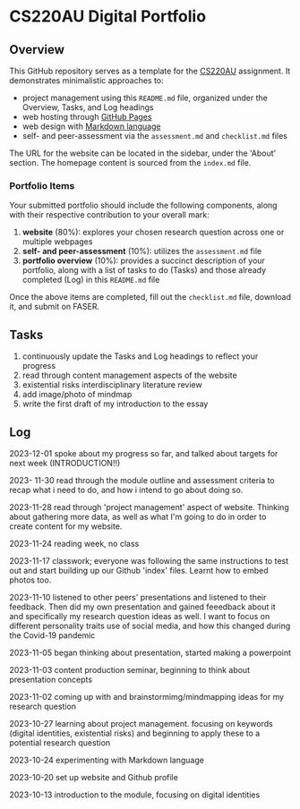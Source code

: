 # CS220AU Digital Portfolio

## Overview
This GitHub repository serves as a template for the [CS220AU](https://navigatingthedigitalworld.com/docs/cs220au) assignment. It demonstrates minimalistic approaches to:

- project management using this `README.md` file, organized under the Overview, Tasks, and Log headings
- web hosting through [GitHub Pages](https://pages.github.com/)
- web design with [Markdown language](https://guides.github.com/features/mastering-markdown/)
- self- and peer-assessment via the `assessment.md` and `checklist.md` files

The URL for the website can be located in the sidebar, under the 'About' section. The homepage content is sourced from the `index.md` file.

### Portfolio Items
Your submitted portfolio should include the following components, along with their respective contribution to your overall mark:

1. **website** (80%): explores your chosen research question across one or multiple webpages
2. **self- and peer-assessment** (10%): utilizes the `assessment.md` file
3. **portfolio overview** (10%): provides a succinct description of your portfolio, along with a list of tasks to do (Tasks) and those already completed (Log) in this `README.md` file

Once the above items are completed, fill out the `checklist.md` file, download it, and submit on FASER.


## Tasks
1. continuously update the Tasks and Log headings to reflect your progress
2. read through content management aspects of the website
3. existential risks interdisciplinary literature review
4. add image/photo of mindmap
5. write the first draft of my introduction to the essay


## Log
2023-12-01 spoke about my progress so far, and talked about targets for next week (INTRODUCTION!!)

2023- 11-30 read through the module outline and assessment criteria to recap what i need to do, and how i intend to go about doing so. 

2023-11-28 read through 'project management' aspect of website. Thinking about gathering more data, as well as what I'm going to do in order to create content for my website. 

2023-11-24 reading week, no class

2023-11-17 classwork; everyone was following the same instructions to test out and start building up our Github 'index' files. Learnt how to embed photos too.

2023-11-10 listened to other peers' presentations and listened to their feedback. Then did my own presentation and gained feeedback about it and specifically my research question ideas as well. I want to focus on different personality traits use of social media, and how this changed during the Covid-19 pandemic

2023-11-05 began thinking about presentation, started making a powerpoint

2023-11-03 content production seminar, beginning to think about presentation concepts 

2023-11-02 coming up with and brainstormimg/mindmapping ideas for my research question

2023-10-27 learning about project management. focusing on keywords (digital identities, existential risks) and beginning to apply these to a potential research question

2023-10-24 experimenting with Markdown language

2023-10-20 set up website and Github profile 

2023-10-13 introduction to the module, focusing on digital identities 
